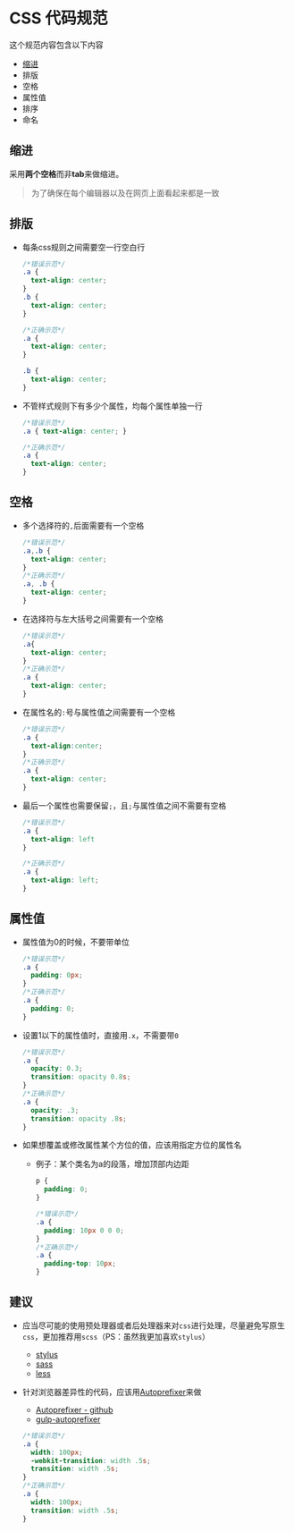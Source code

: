 # CSS 代码规范

这个规范内容包含以下内容

- [缩进](#缩进)
- 排版
- 空格
- 属性值
- 排序
- 命名

## 缩进

采用**两个空格**而非**tab**来做缩进。

> 为了确保在每个编辑器以及在网页上面看起来都是一致

## 排版

- 每条css规则之间需要空一行空白行

  ```css
  /*错误示范*/
  .a {
    text-align: center;
  }
  .b {
    text-align: center;
  }

  /*正确示范*/
  .a {
    text-align: center;
  }

  .b {
    text-align: center;
  }
  ```

- 不管样式规则下有多少个属性，均每个属性单独一行

  ```css
  /*错误示范*/
  .a { text-align: center; }

  /*正确示范*/
  .a {
    text-align: center;
  }
  ```

## 空格


- 多个选择符的`,`后面需要有一个空格

  ```css
  /*错误示范*/
  .a,.b {
    text-align: center;
  }
  /*正确示范*/
  .a, .b {
    text-align: center;
  }
  ```

- 在选择符与左大括号之间需要有一个空格

  ```css
  /*错误示范*/
  .a{
    text-align: center;
  }
  /*正确示范*/
  .a {
    text-align: center;
  }
  ```

- 在属性名的`:`号与属性值之间需要有一个空格

  ```css
  /*错误示范*/
  .a {
    text-align:center;
  }
  /*正确示范*/
  .a {
    text-align: center;
  }
  ```
- 最后一个属性也需要保留`;`，且`;`与属性值之间不需要有空格

  ```css
  /*错误示范*/
  .a {
    text-align: left
  }

  /*正确示范*/
  .a {
    text-align: left;
  }
  ```

## 属性值

- 属性值为0的时候，不要带单位

  ```css
  /*错误示范*/
  .a {
    padding: 0px;
  }
  /*正确示范*/
  .a {
    padding: 0;
  }
  ```

- 设置1以下的属性值时，直接用`.x`，不需要带`0`

  ```css
  /*错误示范*/
  .a {
    opacity: 0.3;
    transition: opacity 0.8s;
  }
  /*正确示范*/
  .a {
    opacity: .3;
    transition: opacity .8s;
  }
  ```

- 如果想覆盖或修改属性某个方位的值，应该用指定方位的属性名
  - 例子：某个类名为a的段落，增加顶部内边距

    ```css
    p {
      padding: 0;
    }

    /*错误示范*/
    .a {
      padding: 10px 0 0 0;
    }
    /*正确示范*/
    .a {
      padding-top: 10px;
    }
    ```

## 建议

- 应当尽可能的使用预处理器或者后处理器来对`css`进行处理，尽量避免写原生`css`，更加推荐用`scss`（PS：虽然我更加喜欢`stylus`）
	- [stylus](http://learnboost.github.io/stylus/)
	- [sass](http://sass-lang.com/)
	- [less](http://lesscss.org/)
- 针对浏览器差异性的代码，应该用[Autoprefixer](https://github.com/postcss/autoprefixer)来做
  - [Autoprefixer - github](https://github.com/postcss/autoprefixer)
  - [gulp-autoprefixer](https://github.com/sindresorhus/gulp-autoprefixer)

  ```css
  /*错误示范*/
  .a {
    width: 100px;
    -webkit-transition: width .5s;
    transition: width .5s;
  }
  /*正确示范*/
  .a {
    width: 100px;
    transition: width .5s;
  }
  ```
